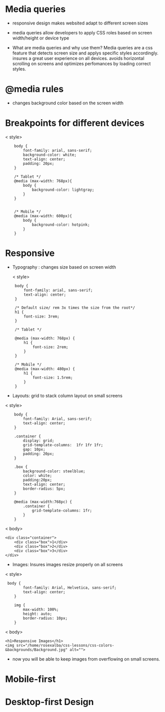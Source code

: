 # Media queries
- responsive design makes websited adapt to different screen sizes
- media queries allow developers to apply CSS roles based on screen width/height or device type 


- What are media queries and why use them?
Media queries are a css feature that detects screen size and applys specific styles accordingly. insures a great user experience on all devices. avoids horizontal scrolling on screens and optimizes perfomances by loading correct styles.

# @media rules 
- changes background color based on the screen width 

# Breakpoints for different devices 

< style>

        body {
            font-family: arial, sans-serif;
            background-color: white;
            text-align: center;
            padding: 20px;
        }

        /* Tablet */
        @media (max-width: 768px){
            body {
                background-color: lightgray;
            }
        }

          
        /* Mobile */
        @media (max-width: 600px){
            body {
                background-color: hotpink;
            }
        }
       
# Responsive
 - Typography : changes size based on screen width 

     < style>

        body {
            font-family: arial, sans-serif;
            text-align: center;
        }

        /* Default size/ rem 3x times the size from the root*/
        h1 {
            font-size: 3rem;
        }

        /* Tablet */

        @media (max-width: 768px) {
            h1 {
                font-size: 2rem;
            }    
        }

        /* Mobile */
        @media (max-width: 480px) {
            h1 {
                font-size: 1.5rem;
            }
        }

 - Layouts: grid to stack column layout on small screens

 < style>

        body {
            font-family: Arial, sans-serif;
            text-align: center;
        }

        .container { 
            display: grid;
            grid-template-columns:  1fr 1fr 1fr;
            gap: 10px;
            padding: 20px;
        }

        .box {
            background-color: steelblue;
            color: white;
            padding:20px;
            text-align: center;
            border-radius: 5px;
        }

        @media (max-width:768pc) {
            .container {
                grid-template-columns: 1fr;
            }
        }

 < body>

    <div class="container">
        <div class="box">1</div>
        <div class="box">2</div>
        <div class="box">3</div>
    </div>



 - Images: Insures images resize properly on all screens 
 
 < style>

     body {
            font-family: Arial, Helvetica, sans-serif;
            text-align: center;
        }

        img { 
            max-width: 100%;
            height: auto;
            border-radius: 10px;
        }

< body>

    <h1>Responsive Images</h1>
    <img src="/home/rosexalba/css-lessons/css-colors-&backgrounds/Background.jpg" alt="">

- now you will be able to keep images from overflowing on small screens.

 # Mobile-first 
 
 # Desktop-first Design
